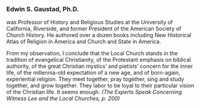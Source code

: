 ### Edwin S. Gaustad, Ph.D.
was Professor of History and Religious Studies at the University of California, Riverside, and former President of the American Society of Church History. He authored over a dozen books including New Historical Atlas of Religion in America and Church and State in America.

From my observation, I conclude that the Local Church stands in the tradition of evangelical Christianity, of the Protestant emphasis on biblical authority, of the great Christian mystics’ and pietists’ concern for the inner life, of the millennia-old expectation of a new age, and of born-again, experiential religion. They meet together, pray together, sing and study together, and grow together. They labor to be loyal to their particular vision of the Christian life. It seems enough. _(The Experts Speak Concerning Witness Lee and the Local Churches, p. 200)_
